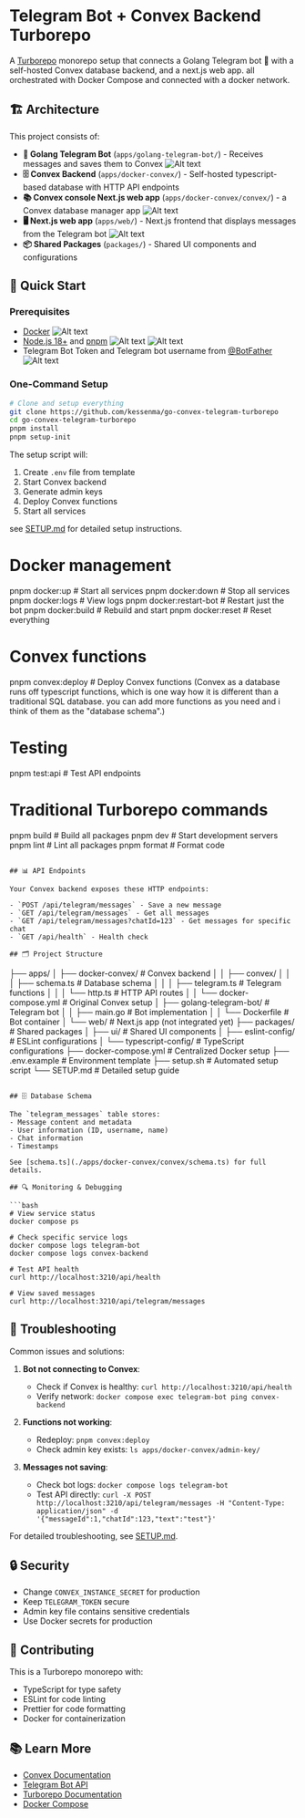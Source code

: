 # Telegram Bot + Convex Backend Turborepo

A [Turborepo](https://turbo.build/repo) monorepo setup that connects a Golang Telegram bot 🤖 with a self-hosted Convex database backend, and a next.js web app. all orchestrated with Docker Compose and connected with a docker network.

## 🏗️ Architecture

This project consists of:

- **🤖 Golang Telegram Bot** (`apps/golang-telegram-bot/`) - Receives messages and saves them to Convex
![Alt text](https://upload.wikimedia.org/wikipedia/commons/8/82/Telegram_logo.svg)
- **🗄️ Convex Backend** (`apps/docker-convex/`) - Self-hosted typescript-based database with HTTP API endpoints
- **📚 Convex console Next.js web app** (`apps/docker-convex/convex/`) - a Convex database manager app
![Alt text](https://docs.convex.dev/img/convex-light.svg)
- **🖥️ Next.js web app** (`apps/web/`) - Next.js frontend that displays messages from the Telegram bot
![Alt text](https://upload.wikimedia.org/wikipedia/commons/thumb/8/8e/Nextjs-logo.svg/788px-Nextjs-logo.svg.png)
- **📦 Shared Packages** (`packages/`) - Shared UI components and configurations

## 🚀 Quick Start

### Prerequisites

- [Docker](https://docs.docker.com/get-docker/) 
![Alt text](https://www.docker.com/app/uploads/2023/08/logo-guide-logos-2.svg)
- [Node.js 18+](https://nodejs.org/en) and [pnpm](https://pnpm.io/installation)
![Alt text](https://nodejs.org/static/logos/nodejsStackedDark.svg)
![Alt text](https://upload.wikimedia.org/wikipedia/commons/thumb/c/c1/Pnpm_logo.svg/800px-Pnpm_logo.svg.png)
- Telegram Bot Token and Telegram bot username from [@BotFather](https://t.me/botfather)
![Alt text](https://upload.wikimedia.org/wikipedia/commons/8/82/Telegram_logo.svg)

### One-Command Setup

```bash
# Clone and setup everything
git clone https://github.com/kessenma/go-convex-telegram-turborepo
cd go-convex-telegram-turborepo
pnpm install
pnpm setup-init
```

The setup script will:
1. Create `.env` file from template
2. Start Convex backend
3. Generate admin keys
4. Deploy Convex functions
5. Start all services

see [SETUP.md](./SETUP.md) for detailed setup instructions.


# Docker management
pnpm docker:up          # Start all services
pnpm docker:down        # Stop all services
pnpm docker:logs        # View logs
pnpm docker:restart-bot # Restart just the bot
pnpm docker:build       # Rebuild and start
pnpm docker:reset       # Reset everything

# Convex functions
pnpm convex:deploy      # Deploy Convex functions (Convex as a database runs off typescript functions, which is one way how it is different than a traditional SQL database. you can add more functions as you need and i think of them as the "database schema".)

# Testing
pnpm test:api           # Test API endpoints

# Traditional Turborepo commands
pnpm build              # Build all packages
pnpm dev                # Start development servers
pnpm lint               # Lint all packages
pnpm format             # Format code
```

## 📊 API Endpoints

Your Convex backend exposes these HTTP endpoints:

- `POST /api/telegram/messages` - Save a new message
- `GET /api/telegram/messages` - Get all messages
- `GET /api/telegram/messages?chatId=123` - Get messages for specific chat
- `GET /api/health` - Health check

## 🗂️ Project Structure

```
├── apps/
│   ├── docker-convex/          # Convex backend
│   │   ├── convex/
│   │   │   ├── schema.ts       # Database schema
│   │   │   ├── telegram.ts     # Telegram functions
│   │   │   └── http.ts         # HTTP API routes
│   │   └── docker-compose.yml  # Original Convex setup
│   ├── golang-telegram-bot/    # Telegram bot
│   │   ├── main.go             # Bot implementation
│   │   └── Dockerfile          # Bot container
│   └── web/                    # Next.js app (not integrated yet)
├── packages/                   # Shared packages
│   ├── ui/                     # Shared UI components
│   ├── eslint-config/          # ESLint configurations
│   └── typescript-config/      # TypeScript configurations
├── docker-compose.yml          # Centralized Docker setup
├── .env.example                # Environment template
├── setup.sh                    # Automated setup script
└── SETUP.md                    # Detailed setup guide
```

## 🗄️ Database Schema

The `telegram_messages` table stores:
- Message content and metadata
- User information (ID, username, name)
- Chat information
- Timestamps

See [schema.ts](./apps/docker-convex/convex/schema.ts) for full details.

## 🔍 Monitoring & Debugging

```bash
# View service status
docker compose ps

# Check specific service logs
docker compose logs telegram-bot
docker compose logs convex-backend

# Test API health
curl http://localhost:3210/api/health

# View saved messages
curl http://localhost:3210/api/telegram/messages
```

## 🚨 Troubleshooting

Common issues and solutions:

1. **Bot not connecting to Convex**:
   - Check if Convex is healthy: `curl http://localhost:3210/api/health`
   - Verify network: `docker compose exec telegram-bot ping convex-backend`

2. **Functions not working**:
   - Redeploy: `pnpm convex:deploy`
   - Check admin key exists: `ls apps/docker-convex/admin-key/`

3. **Messages not saving**:
   - Check bot logs: `docker compose logs telegram-bot`
   - Test API directly: `curl -X POST http://localhost:3210/api/telegram/messages -H "Content-Type: application/json" -d '{"messageId":1,"chatId":123,"text":"test"}'`

For detailed troubleshooting, see [SETUP.md](./SETUP.md).

## 🔒 Security

- Change `CONVEX_INSTANCE_SECRET` for production
- Keep `TELEGRAM_TOKEN` secure
- Admin key file contains sensitive credentials
- Use Docker secrets for production

## 🤝 Contributing

This is a Turborepo monorepo with:
- TypeScript for type safety
- ESLint for code linting
- Prettier for code formatting
- Docker for containerization

## 📚 Learn More

- [Convex Documentation](https://docs.convex.dev/)
- [Telegram Bot API](https://core.telegram.org/bots/api)
- [Turborepo Documentation](https://turbo.build/repo/docs)
- [Docker Compose](https://docs.docker.com/compose/)
